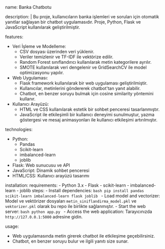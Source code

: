 name: Banka Chatbotu

description: |
  Bu proje, kullanıcıların banka işlemleri ve soruları için otomatik yanıtlar sağlayan bir chatbot uygulamasıdır. Proje, Python, Flask ve JavaScript kullanılarak geliştirilmiştir.

features:
  - Veri İşleme ve Modelleme:
      - CSV dosyası üzerinden veri yüklenir.
      - Veriler temizlenir ve TF-IDF ile vektörize edilir.
      - Random Forest sınıflandırıcı kullanılarak metin kategorilere ayrılır.
      - SMOTE kullanılarak veri dengelenir ve GridSearchCV ile model optimizasyonu yapılır.
  - Web Uygulaması:
      - Flask framework kullanılarak bir web uygulaması geliştirilmiştir.
      - Kullanıcılar, metinlerini göndererek chatbot'tan yanıt alabilir.
      - Chatbot, en benzer soruyu bulmak için cosine similarity yöntemini kullanır.
  - Kullanıcı Arayüzü:
      - HTML ve CSS kullanılarak estetik bir sohbet penceresi tasarlanmıştır.
      - JavaScript ile etkileşimli bir kullanıcı deneyimi sunulmuştur, yazma göstergesi ve mesaj animasyonları ile kullanıcı etkileşimi artırılmıştır.

technologies:
  - Python:
      - Pandas
      - Scikit-learn
      - imbalanced-learn
      - joblib
  - Flask: Web sunucusu ve API
  - JavaScript: Dinamik sohbet penceresi
  - HTML/CSS: Kullanıcı arayüzü tasarımı

installation:
  requirements:
    - Python 3.x
    - Flask
    - scikit-learn
    - imbalanced-learn
    - joblib
  steps:
    - Install dependencies:
        ```bash
        pip install pandas scikit-learn imbalanced-learn flask joblib
        ```
    - Load model and vectorizer:
        Model ve vektörizer dosyaları `metin_siniflandirma_model.pkl` ve `vektorizer.pkl` olarak bu repo ile birlikte sağlanmıştır.
    - Start the web server:
        ```bash
        python app.py
        ```
    - Access the web application:
        Tarayıcınızda `http://127.0.0.1:5000` adresine gidin.

usage:
  - Web uygulamasında metin girerek chatbot ile etkileşime geçebilirsiniz.
  - Chatbot, en benzer soruyu bulur ve ilgili yanıtı size sunar.



